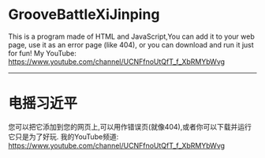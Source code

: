 # GrooveBattleXiJinping
This is a program made of HTML and JavaScript,You can add it to your web page, use it as an error page (like 404), or you can download and run it just for fun!
My YouTube: https://www.youtube.com/channel/UCNFfnoUtQfT_f_XbRMYbWvg

------------------------------
# 电摇习近平
您可以把它添加到您的网页上,可以用作错误页(就像404),或者你可以下载并运行它只是为了好玩.
我的YouTube频道: https://www.youtube.com/channel/UCNFfnoUtQfT_f_XbRMYbWvg
